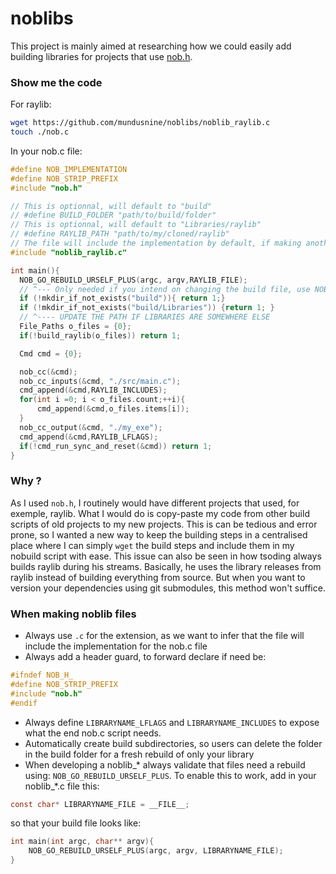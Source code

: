 # noblibs
This project is mainly aimed at researching how we could easily add building libraries for projects that use [nob.h](https://github.com/tsoding/nob.h).

### Show me the code
For raylib:
```sh
wget https://github.com/mundusnine/noblibs/noblib_raylib.c
touch ./nob.c
```
In your nob.c file:
```c
#define NOB_IMPLEMENTATION
#define NOB_STRIP_PREFIX
#include "nob.h"

// This is optionnal, will default to "build"
// #define BUILD_FOLDER "path/to/build/folder"
// This is optionnal, will default to "Libraries/raylib"
// #define RAYLIB_PATH "path/to/my/cloned/raylib"
// The file will include the implementation by default, if making another noblib_* that uses raylib(exemple: rlImGui) and needs it's includes and flags, do : #define RAYLIB_NOIMPLEMENTATION 
#include "noblib_raylib.c"

int main(){
  NOB_GO_REBUILD_URSELF_PLUS(argc, argv,RAYLIB_FILE);
  // ^--- Only needed if you intend on changing the build file, use NOB_GO_REBUILD_URSELF otherwise
  if (!mkdir_if_not_exists("build")){ return 1;}
  if (!mkdir_if_not_exists("build/Libraries")) {return 1; }
  // ^---- UPDATE THE PATH IF LIBRARIES ARE SOMEWHERE ELSE
  File_Paths o_files = {0};
  if(!build_raylib(o_files)) return 1;

  Cmd cmd = {0};

  nob_cc(&cmd);
  nob_cc_inputs(&cmd, "./src/main.c");
  cmd_append(&cmd,RAYLIB_INCLUDES);
  for(int i =0; i < o_files.count;++i){
      cmd_append(&cmd,o_files.items[i]);
  }
  nob_cc_output(&cmd, "./my_exe");
  cmd_append(&cmd,RAYLIB_LFLAGS);
  if(!cmd_run_sync_and_reset(&cmd)) return 1;
}
```

### Why ?
As I used `nob.h`, I routinely would have different projects that used, for exemple, raylib. What I would do is copy-paste my code from other build scripts of old projects to my new projects. This is can be tedious and error prone, so I wanted a new way to keep the building steps in a centralised place where I can  simply `wget` the build steps and include them in my nobuild script with ease. This issue can also be seen in how tsoding always builds raylib during his streams. Basically, he uses the library releases from raylib instead of building everything from source. But when you want to version your dependencies using git submodules, this method won't suffice. 

### When making noblib files
- Always use `.c` for the extension, as we want to infer that the file will include the implementation for the nob.c file
- Always add a header guard, to forward declare if need be:
```c
#ifndef NOB_H_
#define NOB_STRIP_PREFIX
#include "nob.h"
#endif
```
- Always define `LIBRARYNAME_LFLAGS` and `LIBRARYNAME_INCLUDES` to expose what the end nob.c script needs.
- Automatically create build subdirectories, so users can delete the folder in the build folder for a fresh rebuild of only your library
- When developing a noblib_* always validate that files need a rebuild using: `NOB_GO_REBUILD_URSELF_PLUS`. To enable this to work, add in your noblib_*.c file this:
```c
const char* LIBRARYNAME_FILE = __FILE__;
```
so that your build file looks like: 
```c
int main(int argc, char** argv){
    NOB_GO_REBUILD_URSELF_PLUS(argc, argv, LIBRARYNAME_FILE);
}
```
